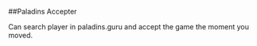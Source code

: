 
##Paladins Accepter

Can search player in paladins.guru and accept the game the moment you moved. 
